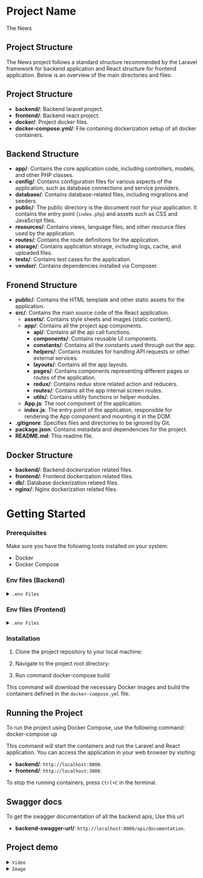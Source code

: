# Project Name
The News
## Project Structure

The News project follows a standard structure recommended by the Laravel framework for backend application and React structure for frontend application. Below is an overview of the main directories and files:

## Project Structure
- **backend/**: Backend laravel project.
- **frontend/**: Backend react project.
- **docker/**: Project docker files.
- **docker-compose.yml/**: File containing dockerization setup of all docker containers.

## Backend Structure
- **app/**: Contains the core application code, including controllers, models, and other PHP classes.
- **config/**: Contains configuration files for various aspects of the application, such as database connections and service providers.
- **database/**: Contains database-related files, including migrations and seeders.
- **public/**: The public directory is the document root for your application. It contains the entry point (`index.php`) and assets such as CSS and JavaScript files.
- **resources/**: Contains views, language files, and other resource files used by the application.
- **routes/**: Contains the route definitions for the application.
- **storage/**: Contains application storage, including logs, cache, and uploaded files.
- **tests/**: Contains test cases for the application.
- **vendor/**: Contains dependencies installed via Composer.

## Fronend Structure
- **public/**: Contains the HTML template and other static assets for the application.
- **src/**: Contains the main source code of the React application.
  - **assets/**: Contains style sheets and images (static content).
  - **app/**: Contains all the project app components.
    - **api/**: Contains all the api call functions.
    - **components/**: Contains reusable UI components.
    - **constants/**: Contains all the constants used through out the app.
    - **helpers/**: Contains modules for handling API requests or other external services.
    - **layouts/**: Contains all the app layouts.
    - **pages/**: Contains components representing different pages or routes of the application.
    - **redux/**: Contains redux store related action and reducers.
    - **routes/**: Contains all the app internal screen routes.
    - **utils/**: Contains utility functions or helper modules.
  - **App.js**: The root component of the application.
  - **index.js**: The entry point of the application, responsible for rendering the App component and mounting it in the DOM.
- **.gitignore**: Specifies files and directories to be ignored by Git.
- **package.json**: Contains metadata and dependencies for the project.
- **README.md**: This readme file.

## Docker Structure
- **backend/**: Backend dockerization related files.
- **frontend/**: Frontend dockerization related files.
- **db/**: Database dockerization related files.
- **nginx/**: Nginx dockerization related files.

# Getting Started

### Prerequisites

Make sure you have the following tools installed on your system:

- Docker
- Docker Compose

### Env files (Backend)
<details>
  <summary><code>.env Files</code></summary>
  ## Usage

  1. Go to backend directory and Rename `.env.example` to `.env`.
  2. Open the `.env` file in a text editor.
  3. Modify the values of the environment variables to match your specific configuration.

**Note**: Ensure that sensitive information, such as API tokens and passwords, are properly secured and not exposed in version control.

</details>

### Env files (Frontend)
<details>
  <summary><code>.env Files</code></summary>
  ## Usage

  1. Go to frontend directory and Create `.env` file.
  2. Place following env variables there

- REACT_APP_API_END_POINT="http://127.0.0.1:8000/api/v1"

**Note**: Ensure that sensitive information, such as API tokens and passwords, are properly secured and not exposed in version control.

</details>

### Installation

1. Clone the project repository to your local machine:

2. Navigate to the project root directory:

3. Run command docker-compose build

This command will download the necessary Docker images and build the containers defined in the `docker-compose.yml` file.

## Running the Project

To run the project using Docker Compose, use the following command: docker-compose up

This command will start the containers and run the Laravel and React application. You can access the application in your web browser by visiting:

- **backend/**: `http://localhost:8000`.
- **frontend/**: `http://localhost:3000`.

To stop the running containers, press `Ctrl+C` in the terminal.


## Swagger docs
To get the swagger documentation of all the backend apis, Use this url
- **backend-swagger-url/**: `http://localhost:8000/api/documentation`.

## Project demo
<details>
  <summary><code>Video</code></summary>

  To see a demonstration of the project in action, you can watch the following video:

  [![Project Demo](https://drive.google.com/file/d/1HY5Q272b5i4ovJdBWOmGVoowPYXV4_Wl/view?usp=sharing)](https://drive.google.com/file/d/1HY5Q272b5i4ovJdBWOmGVoowPYXV4_Wl/view?usp=sharing)
  

</details>

<details>
  <summary><code>Image</code></summary>

  Here is an image showcasing a swagger ui of project:

  ![Project Image](https://drive.google.com/file/d/18G2Dh2aDNTDDN4rgpQpXdFM3cn7H-xuj/view?usp=sharing)

</details>
